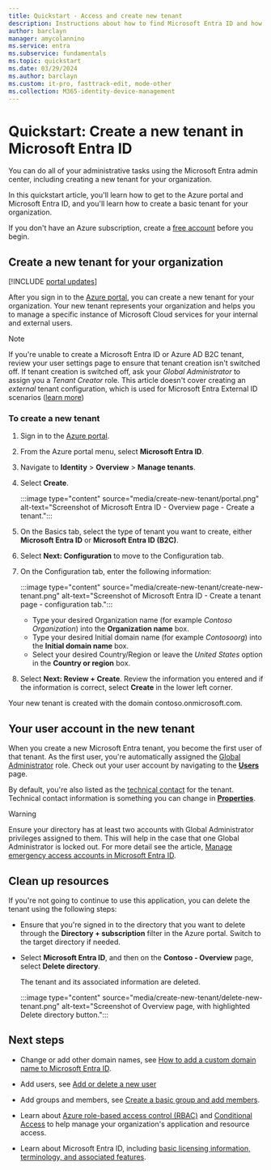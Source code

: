 ```yaml
---
title: Quickstart - Access and create new tenant
description: Instructions about how to find Microsoft Entra ID and how to create a new tenant for your organization.
author: barclayn
manager: amycolannino
ms.service: entra
ms.subservice: fundamentals
ms.topic: quickstart
ms.date: 03/29/2024
ms.author: barclayn
ms.custom: it-pro, fasttrack-edit, mode-other
ms.collection: M365-identity-device-management
---
```


# Quickstart: Create a new tenant in Microsoft Entra ID

You can do all of your administrative tasks using the Microsoft Entra admin center, including creating a new tenant for your organization.

In this quickstart article, you'll learn how to get to the Azure portal and Microsoft Entra ID, and you'll learn how to create a basic tenant for your organization.

If you don't have an Azure subscription, create a [free account](https://azure.microsoft.com/free/) before you begin.

## Create a new tenant for your organization

[!INCLUDE [portal updates](~/includes/portal-update.md)]

After you sign in to the [Azure portal](https://portal.azure.com), you can create a new tenant for your organization. Your new tenant represents your organization and helps you to manage a specific instance of Microsoft Cloud services for your internal and external users.

>[!NOTE]
> If you're unable to create a Microsoft Entra ID or Azure AD B2C tenant, review your user settings page to ensure that tenant creation isn't switched off. If tenant creation is switched off, ask your *Global Administrator* to assign you a *Tenant Creator* role. This article doesn't cover creating an *external* tenant configuration, which is used for Microsoft Entra External ID scenarios ([learn more](~/external-id/customers/overview-customers-ciam.md))

### To create a new tenant

1. Sign in to the [Azure portal](https://portal.azure.com).

1. From the Azure portal menu, select **Microsoft Entra ID**.

1. Navigate to **Identity** > **Overview** > **Manage tenants**.

1. Select **Create**.

   :::image type="content" source="media/create-new-tenant/portal.png" alt-text="Screenshot of Microsoft Entra ID - Overview page - Create a tenant.":::

1. On the Basics tab, select the type of tenant you want to create, either **Microsoft Entra ID** or **Microsoft Entra ID (B2C)**.

1. Select **Next: Configuration** to move to the Configuration tab.

1. On the Configuration tab, enter the following information:

   :::image type="content" source="media/create-new-tenant/create-new-tenant.png" alt-text="Screenshot of Microsoft Entra ID - Create a tenant page - configuration tab.":::

   - Type your desired Organization name (for example *Contoso Organization*) into the **Organization name** box.
   - Type your desired Initial domain name (for example *Contosoorg*) into the **Initial domain name** box.
   - Select your desired Country/Region or leave the *United States* option in the **Country or region** box.

1. Select **Next: Review + Create**. Review the information you entered and if the information is correct, select **Create** in the lower left corner.

Your new tenant is created with the domain contoso.onmicrosoft.com.

## Your user account in the new tenant

When you create a new Microsoft Entra tenant, you become the first user of that tenant. As the first user, you're automatically assigned the [Global Administrator](~/identity/role-based-access-control/permissions-reference.md#global-administrator) role. Check out your user account by navigating to the [**Users**](https://portal.azure.com/#blade/Microsoft_AAD_IAM/UsersManagementMenuBlade/MsGraphUsers) page.

By default, you're also listed as the [technical contact](/microsoft-365/admin/manage/change-address-contact-and-more#what-do-these-fields-mean) for the tenant. Technical contact information is something you can change in [**Properties**](https://portal.azure.com/#blade/Microsoft_AAD_IAM/ActiveDirectoryMenuBlade/Properties).

> [!WARNING]
> Ensure your directory has at least two accounts with Global Administrator privileges assigned to them. This will help in the case that one Global Administrator is locked out. For more detail see the article, [Manage emergency access accounts in Microsoft Entra ID](~/identity/role-based-access-control/security-emergency-access.md).

## Clean up resources

If you're not going to continue to use this application, you can delete the tenant using the following steps:

- Ensure that you're signed in to the directory that you want to delete through the **Directory + subscription** filter in the Azure portal. Switch to the target directory if needed.
- Select **Microsoft Entra ID**, and then on the **Contoso - Overview** page, select **Delete directory**.

    The tenant and its associated information are deleted.

   :::image type="content" source="media/create-new-tenant/delete-new-tenant.png" alt-text="Screenshot of Overview page, with highlighted Delete directory button.":::

## Next steps

- Change or add other domain names, see [How to add a custom domain name to Microsoft Entra ID](add-custom-domain.md).

- Add users, see [Add or delete a new user](./add-users.md)

- Add groups and members, see [Create a basic group and add members](./how-to-manage-groups.md).

- Learn about [Azure role-based access control (RBAC)](/azure/role-based-access-control/overview) and [Conditional Access](~/identity/conditional-access/overview.md) to help manage your organization's application and resource access.

- Learn about Microsoft Entra ID, including [basic licensing information, terminology, and associated features](./whatis.md).
